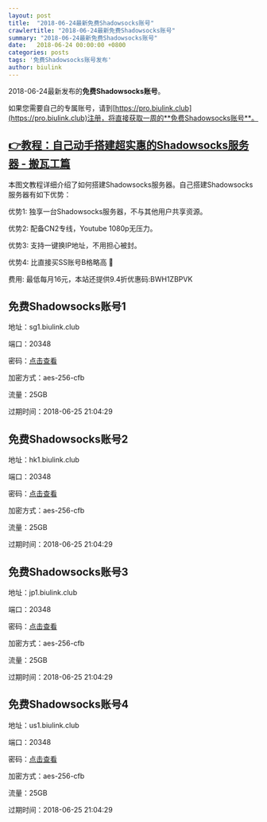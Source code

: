 ```yaml
---
layout: post
title:  "2018-06-24最新免费Shadowsocks账号"
crawlertitle: "2018-06-24最新免费Shadowsocks账号"
summary: "2018-06-24最新免费Shadowsocks账号"
date:   2018-06-24 00:00:00 +0800
categories: posts
tags: '免费Shadowsocks账号发布'
author: biulink
---
```


2018-06-24最新发布的**免费Shadowsocks账号**。

如果您需要自己的专属账号，请到[https://pro.biulink.club](https://pro.biulink.club)注册，将直接获取一周的**免费Shadowsocks账号**。

## [👉教程：自己动手搭建超实惠的Shadowsocks服务器 - 搬瓦工篇](https://github.com/Biulink/ShadowsocksTutorials/blob/master/%E6%95%99%E6%82%A8%E8%87%AA%E5%B7%B1%E5%8A%A8%E6%89%8B%E6%90%AD%E5%BB%BA%E8%B6%85%E5%AE%9E%E6%83%A0%E7%9A%84Shadowsocks%E6%9C%8D%E5%8A%A1%E5%99%A8%20-%20%E6%90%AC%E7%93%A6%E5%B7%A5%E7%AF%87.md)
  
  本图文教程详细介绍了如何搭建Shadowsocks服务器。自己搭建Shadowsocks服务器有如下优势：

  优势1: 独享一台Shadowsocks服务器，不与其他用户共享资源。

  优势2: 配备CN2专线，Youtube 1080p无压力。

  优势3: 支持一键换IP地址，不用担心被封。

  优势4: 比直接买SS账号B格略高 🙂

  费用: 最低每月16元，本站还提供9.4折优惠码:BWH1ZBPVK  
## 免费Shadowsocks账号1

地址：sg1.biulink.club

端口：20348

密码：[点击查看](https://github.com/Biulink/ShadowsocksTutorials/blob/master/publish/2018-06-24%E6%9C%80%E6%96%B0%E5%85%8D%E8%B4%B9Shadowsocks%E8%B4%A6%E5%8F%B7.md)

加密方式：aes-256-cfb

流量：25GB

过期时间：2018-06-25 21:04:29

## 免费Shadowsocks账号2

地址：hk1.biulink.club

端口：20348

密码：[点击查看](https://github.com/Biulink/ShadowsocksTutorials/blob/master/publish/2018-06-24%E6%9C%80%E6%96%B0%E5%85%8D%E8%B4%B9Shadowsocks%E8%B4%A6%E5%8F%B7.md)

加密方式：aes-256-cfb

流量：25GB

过期时间：2018-06-25 21:04:29

## 免费Shadowsocks账号3

地址：jp1.biulink.club

端口：20348

密码：[点击查看](https://github.com/Biulink/ShadowsocksTutorials/blob/master/publish/2018-06-24%E6%9C%80%E6%96%B0%E5%85%8D%E8%B4%B9Shadowsocks%E8%B4%A6%E5%8F%B7.md)

加密方式：aes-256-cfb

流量：25GB

过期时间：2018-06-25 21:04:29

## 免费Shadowsocks账号4

地址：us1.biulink.club

端口：20348

密码：[点击查看](https://github.com/Biulink/ShadowsocksTutorials/blob/master/publish/2018-06-24%E6%9C%80%E6%96%B0%E5%85%8D%E8%B4%B9Shadowsocks%E8%B4%A6%E5%8F%B7.md)

加密方式：aes-256-cfb

流量：25GB

过期时间：2018-06-25 21:04:29

